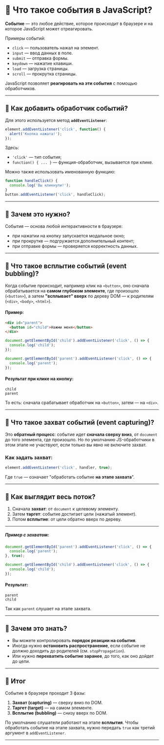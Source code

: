 # 📌 Что такое события в JavaScript?

**Событие** — это любое действие, которое происходит в браузере и на которое JavaScript может отреагировать.

Примеры событий:

* `click` — пользователь нажал на элемент.
* `input` — ввод данных в поле.
* `submit` — отправка формы.
* `keydown` — нажатие клавиши.
* `load` — загрузка страницы.
* `scroll` — прокрутка страницы.

JavaScript позволяет **реагировать на эти события** с помощью обработчиков.

---

## 🔹 Как добавить обработчик событий?

Для этого используется метод **`addEventListener`**:

```javascript
element.addEventListener('click', function() {
  alert('Кнопка нажата!');
});
```

Здесь:

* `'click'` — тип события;
* `function() { ... }` — функция-обработчик, вызывается при клике.

Можно также использовать именованную функцию:

```javascript
function handleClick() {
  console.log('Вы кликнули!');
}
button.addEventListener('click', handleClick);
```

---

## 🔹 Зачем это нужно?

События — основа любой интерактивности в браузере:

* при нажатии на кнопку запускается модальное окно;
* при прокрутке — подгружается дополнительный контент;
* при отправке формы — проверяется корректность данных.

---

## 🔹 Что такое всплытие событий (event bubbling)?

Когда событие происходит, например клик на `<button>`, оно сначала обрабатывается на **самом глубоком элементе**, где произошло (`<button>`), а затем **"всплывает" вверх** по дереву DOM — к родителям (`<div>`, `<body>`, `<html>`).

#### Пример:

```html
<div id="parent">
  <button id="child">Нажми меня</button>
</div>
```

```javascript
document.getElementById('child').addEventListener('click', () => {
  console.log('child');
});

document.getElementById('parent').addEventListener('click', () => {
  console.log('parent');
});
```

#### Результат при клике на кнопку:

```
child  
parent
```

То есть: сначала срабатывает обработчик на `<button>`, затем — на `<div>`.

---

## 🔹 Что такое захват событий (event capturing)?

Это **обратный процесс**: событие идет **сначала сверху вниз**, от `document` до того элемента, где произошло. Но по умолчанию JS-обработчики в этом этапе не участвуют, если только вы явно не включите захват.

### Как задать захват:

```javascript
element.addEventListener('click', handler, true);
```

Где `true` — означает "обработать событие **на этапе захвата**".

---

## 🔹 Как выглядит весь поток?

1. Сначала **захват**: от `document` к целевому элементу.
2. Затем **таргет**: событие достигает цели (нажатый элемент).
3. Потом **всплытие**: от цели обратно вверх по дереву.

---

##### Пример с захватом:

```javascript
document.getElementById('parent').addEventListener('click', () => {
  console.log('parent');
}, true);

document.getElementById('child').addEventListener('click', () => {
  console.log('child');
});
```

#### Результат:

```
parent  
child
```

Так как `parent` слушает на этапе захвата.

---

## 🔹 Зачем это знать?

* Вы можете контролировать **порядок реакции на события**.
* Иногда нужно **остановить распространение**, если событие не должно доходить до родителей (см. `stopPropagation`).
* Или нужно **перехватить событие заранее**, до того, как оно дойдет до цели.

---

## 🎯 Итог

Событие в браузере проходит 3 фазы:

1. **Захват (capturing)** — сверху вниз по DOM.
2. **Таргет (target)** — на самом элементе.
3. **Всплытие (bubbling)** — снизу вверх по DOM.

По умолчанию слушатели работают на этапе **всплытия**. Чтобы обработать событие на этапе захвата, нужно передать `true` как третий аргумент в `addEventListener`.

---